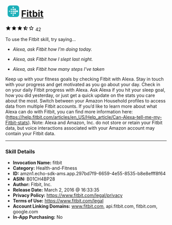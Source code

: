 # &nbsp;<img src="skill_icon" alt="Fitbit icon" width="36"> [Fitbit](http://alexa.amazon.com/#skills/amzn1.echo-sdk-ams.app.297bd7f9-6659-4e55-8535-b8e8efff8f64)
![3.6 stars](../../images/ic_star_black_18dp_1x.png)![3.6 stars](../../images/ic_star_black_18dp_1x.png)![3.6 stars](../../images/ic_star_black_18dp_1x.png)![3.6 stars](../../images/ic_star_half_black_18dp_1x.png)![3.6 stars](../../images/ic_star_border_black_18dp_1x.png) 42

To use the Fitbit skill, try saying...

* *Alexa, ask Fitbit how I'm doing today.*

* *Alexa, ask Fitbit how I slept last night.*

* *Alexa, ask Fitbit how many steps I've taken*

Keep up with your fitness goals by checking Fitbit with Alexa. Stay in touch with your progress and get motivated as you go about your day.
Check in on your daily Fitbit progress with Alexa. Ask Alexa if you hit your sleep goal, how you did yesterday, or just get a quick update on the stats you care about the most.
Switch between your Amazon Household profiles to access data from multiple Fitbit accounts.
If you’d like to learn more about what Alexa can do with Fitbit, you can find more information here: (https://help.fitbit.com/articles/en_US/Help_article/Can-Alexa-tell-me-my-Fitbit-stats).
Note: Alexa and Amazon, Inc. do not store or retain your Fitbit data, but voice interactions associated with your Amazon account may contain your Fitbit data.

***

### Skill Details

* **Invocation Name:** fitbit
* **Category:** Health-and-Fitness
* **ID:** amzn1.echo-sdk-ams.app.297bd7f9-6659-4e55-8535-b8e8efff8f64
* **ASIN:** B01CH4BP28
* **Author:** Fitbit, Inc. 
* **Release Date:** March 2, 2016 @ 16:33:35
* **Privacy Policy:** https://www.fitbit.com/legal/privacy
* **Terms of Use:** https://www.fitbit.com/legal
* **Account Linking Domains:** www.fitbit.com, api.fitbit.com, fitbit.com, google.com
* **In-App Purchasing:** No
